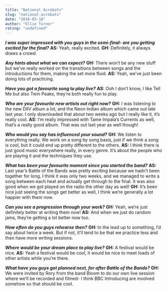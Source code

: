 ```yaml
---
title: "National Acrobats"
slug: "national-acrobats"
date: "2016-03-18"
author: "Ellie Turner"
rating: "undefined"
---
```


_**I was super impressed with you guys in the semi-final- are you getting excited for the final?**_ **AS:** Yeah, really excited. **GH:** Definitely, it always draws a crowd.

_**Any hints about what we can expect?**_ **GH:** There won’t be any new stuff but we’ve really worked on the transitions between songs and the introductions for them, making the set more fluid. **AS:** Yeah, we’ve just been doing lots of practicing.

_**Have you got a favourite song to play live?**_ **AS:** Ooh I don’t know, I like Tell Me but also Twin Peaks, they’re both really fun to play.

_**Who are your favourite new artists out right now?**_ **GH:** I was listening to the new DIIV album a lot, and the Neon Indian album which came out late last year. I only downloaded that about two weeks ago but I really like it, it’s really cool. **AS:** I’m really impressed with Tame Impala’s Currents as well, that’s a really good album. That was out last year as well though!

_**Who would you say has influenced your sound?**_ **GH:** We listen to everything really. We work on a song by song basis, just if we think a song is cool, but it could end up pretty different to the others. **AS:** I think there is just good music everywhere really, in every genre. It’s about the people who are playing it and the techniques they use.

_**What has been your favourite moment since you started the band?**_ **AS:** Last year’s Battle of the Bands was pretty exciting because we hadn’t been together for long, I think it was only two weeks, and we managed to write a song between each heat and actually get through to the final. It was also good when we got played on the radio the other day as well! **GH:** It’s been nice just seeing the songs get better as well, I think we’re generally a lot happier with them now.

_**Can you see a progression through your work?**_ **GH:** Yeah, we’re just definitely better at writing them now! **AS:** And when we just do random jams, they’re getting a lot better now too.

_**How often do you guys rehearse then?**_ **GH:** In the lead up to something, I’d say about twice a week. But if not, it’ll tend to be that we practice less and then have more writing sessions.

_**Where would be your dream place to play live?**_ **GH:** A festival would be nice. **AS:** Yeah a festival would be cool, it would be nice to meet loads of other artists while you’re there.

_**What have you guys got planned next, for after Battle of the Bands?**_ **GH:** We were invited by Rory from the band Bloom to do our own live session where we’ll be recorded and filmed- I think BBC Introducing are involved somehow so that should be cool.

